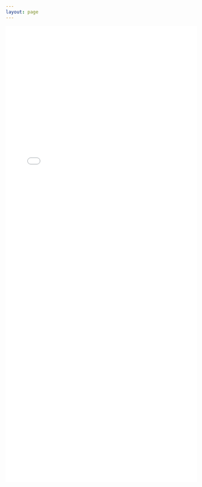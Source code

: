 ```yaml
---
layout: page
---
```

<!-- <iframe src="/reliablity.pdf" width="100%"  style="border: none; min-height: 900px;"></iframe> -->
<embed src="/reliablity.pdf" width="100%" height="1200px"> 
